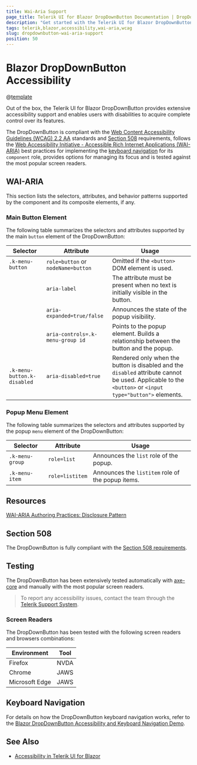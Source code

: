 ```yaml
---
title: Wai-Aria Support
page_title: Telerik UI for Blazor DropDownButton Documentation | DropDownButton Accessibility
description: "Get started with the Telerik UI for Blazor DropDownButton and learn about its accessibility support for WAI-ARIA, Section 508, and WCAG 2.2."
tags: telerik,blazor,accessibility,wai-aria,wcag
slug: dropdownbutton-wai-aria-support 
position: 50 
---
```


# Blazor DropDownButton Accessibility

@[template](/_contentTemplates/common/parameters-table-styles.md#table-layout)



Out of the box, the Telerik UI for Blazor DropDownButton provides extensive accessibility support and enables users with disabilities to acquire complete control over its features.


The DropDownButton is compliant with the [Web Content Accessibility Guidelines (WCAG) 2.2 AA](https://www.w3.org/TR/WCAG22/) standards and [Section 508](https://www.section508.gov/) requirements, follows the [Web Accessibility Initiative - Accessible Rich Internet Applications (WAI-ARIA)](https://www.w3.org/WAI/ARIA/apg/) best practices for implementing the [keyboard navigation](#keyboard-navigation) for its `component` role, provides options for managing its focus and is tested against the most popular screen readers.

## WAI-ARIA


This section lists the selectors, attributes, and behavior patterns supported by the component and its composite elements, if any.

### Main Button Element


The following table summarizes the selectors and attributes supported by the main `button` element of the DropDownButton:

| Selector | Attribute | Usage |
| -------- | --------- | ----- |
| `.k-menu-button` | `role=button` or `nodeName=button` | Omitted if the `<button>` DOM element is used. |
|  | `aria-label` | The attribute must be present when no text is initially visible in the button. |
|  | `aria-expanded=true/false` | Announces the state of the popup visibility. |
|  | `aria-controls=.k-menu-group id` | Points to the popup element. Builds a relationship between the button and the popup. |
| `.k-menu-button.k-disabled` | `aria-disabled=true` | Rendered only when the button is disabled and the `disabled` attribute cannot be used. Applicable to the `<button>` or `<input type="button">` elements. |

### Popup Menu Element


The following table summarizes the selectors and attributes supported by the popup `menu` element of the DropDownButton:

| Selector | Attribute | Usage |
| -------- | --------- | ----- |
| `.k-menu-group` | `role=list` | Announces the `list` role of the popup. |
| `.k-menu-item` | `role=listitem` | Announces the `listitem` role of the popup items. |

## Resources

[WAI-ARIA Authoring Practices: Disclosure Pattern](https://www.w3.org/WAI/ARIA/apg/patterns/disclosure/)

## Section 508


The DropDownButton is fully compliant with the [Section 508 requirements](http://www.section508.gov/).

## Testing


The DropDownButton has been extensively tested automatically with [axe-core](https://github.com/dequelabs/axe-core) and manually with the most popular screen readers.

> To report any accessibility issues, contact the team through the [Telerik Support System](https://www.telerik.com/account/support-center).

### Screen Readers


The DropDownButton has been tested with the following screen readers and browsers combinations:

| Environment | Tool |
| ----------- | ---- |
| Firefox | NVDA |
| Chrome | JAWS |
| Microsoft Edge | JAWS |



## Keyboard Navigation

For details on how the DropDownButton keyboard navigation works, refer to the [Blazor DropDownButton Accessibility and Keyboard Navigation Demo](https://demos.telerik.com/blazor-ui/dropdownbutton/keyboard-navigation).

## See Also

* [Accessibility in Telerik UI for Blazor](slug:accessibility-overview)